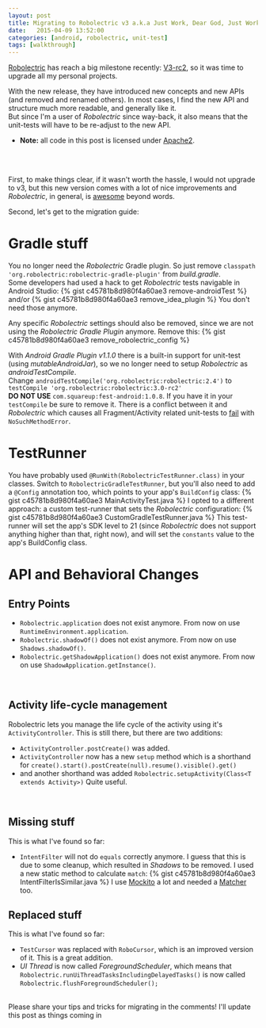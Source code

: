 ```yaml
---
layout: post
title: Migrating to Robolectric v3 a.k.a Just Work, Dear God, Just Work!
date:   2015-04-09 13:52:00
categories: [android, robolectric, unit-test]
tags: [walkthrough]
---
```

[Robolectric](https://robolectric.org) has reach a big milestone recently: [V3-rc2](https://groups.google.com/forum/#!topic/robolectric/1XWVJvKiFjA), so it was time
to upgrade all my personal projects.<br>

With the new release, they have introduced new concepts and new APIs (and removed and renamed others).
In most cases, I find the new API and structure much more readable, and generally like it.<br>
But since I'm a user of _Robolectric_ since way-back, it also means that the unit-tests will have to be re-adjust to the new API.
<br>

* **Note:** all code in this post is licensed under [Apache2](https://gist.github.com/menny/c45781b8d980f4a60ae3#file-license).
<br>
<br>

First, to make things clear, if it wasn't worth the hassle, I would not upgrade to v3, but this new version comes with a lot of nice improvements
and _Robolectric_, in general, is [awesome](http://stackoverflow.com/a/18271651/1324235) beyond words.
<br>

Second, let's get to the migration guide:<br>
# Gradle stuff #
You no longer need the _Robolectric_ Gradle plugin. So just remove
`classpath 'org.robolectric:robolectric-gradle-plugin'` from _build.gradle_.<br>
Some developers had used a hack to get _Robolectric_ tests navigable in Android Studio:
{% gist c45781b8d980f4a60ae3 remove-androidTest %}
and/or
{% gist c45781b8d980f4a60ae3 remove_idea_plugin %}
You don't need those anymore.
<br>

Any specific _Robolectric_ settings should also be removed, since we are not using the _Robolectric Gradle Plugin_ anymore. Remove this:
{% gist c45781b8d980f4a60ae3 remove_robolectric_config %}
<br>

With _Android Gradle Plugin v1.1.0_ there is a built-in support for unit-test (using _mutableAndroidJar_), so we no longer need to setup
_Robolectric_ as _androidTestCompile_.<br>
Change `androidTestCompile('org.robolectric:robolectric:2.4')` to `testCompile 'org.robolectric:robolectric:3.0-rc2'`<br>
**DO NOT USE** `com.squareup:fest-android:1.0.8`. If you have it in your `testCompile` be sure to remove it. There is a conflict between
it and _Robolectric_ which causes all Fragment/Activity related unit-tests to [fail](https://github.com/robolectric/robolectric/issues/1633) with `NoSuchMethodError`.
<br>

# TestRunner #
You have probably used `@RunWith(RobolectricTestRunner.class)` in your classes. Switch to `RobolectricGradleTestRunner`, but you'll also need to add a `@Config` annotation too, which points to your app's `BuildConfig` class:
{% gist c45781b8d980f4a60ae3 MainActivityTest.java %}
I opted to a different approach: a custom test-runner that sets the _Robolectric_ configuration:
{% gist c45781b8d980f4a60ae3 CustomGradleTestRunner.java %}
This test-runner will set the app's SDK level to 21 (since _Robolectric_ does not support anything higher than that, right now), and will
set the `constants` value to the app's BuildConfig class.
<br>

# API and Behavioral Changes #
## Entry Points ##
 * `Robolectric.application` does not exist anymore. From now on use `RuntimeEnvironment.application`.
 * `Robolectric.shadowOf()` does not exist anymore. From now on use `Shadows.shadowOf()`.
 * `Robolectric.getShadowApplication()` does not exist anymore. From now on use `ShadowApplication.getInstance()`.
 <br>

## Activity life-cycle management ##
Robolectric lets you manage the life cycle of the activity using it's `ActivityController`. This is still there, but there are two
additions:
 * `ActivityController.postCreate()` was added.
 * `ActivityController` now has a new `setup` method which is a shorthand for `create().start().postCreate(null).resume().visible().get()`
 * and another shorthand was added `Robolectric.setupActivity(Class<T extends Activity>)`
Quite useful.
<br>

## Missing stuff ##
This is what I've found so far:<br>
 * `IntentFilter` will not do `equals` correctly anymore. I guess that this is due to some cleanup, which resulted in _Shadows_ to be removed. I used a new static method to calculate `match`:
{% gist c45781b8d980f4a60ae3 IntentFilterIsSimilar.java %}
I use [Mockito](http://mockito.org/) a lot and needed a  [Matcher](https://gist.github.com/menny/c45781b8d980f4a60ae3#file-intentfilterequalmatcher-java) too.

## Replaced stuff ##
This is what I've found so far:<br>
 * `TestCursor` was replaced with `RoboCursor`, which is an improved version of it. This is a great addition.
 * _UI Thread_ is now called _ForegroundScheduler_, which means that `Robolectric.runUiThreadTasksIncludingDelayedTasks()` is now called `Robolectric.flushForegroundScheduler();`

<br>
Please share your tips and tricks for migrating in the comments! I'll update this post as things coming in
